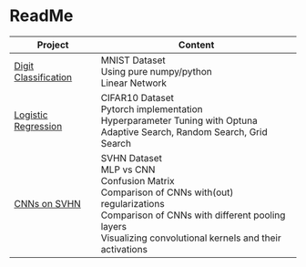 # ReadMe

| Project                                                      | Content                                                      |
| ------------------------------------------------------------ | ------------------------------------------------------------ |
| [Digit Classification](https://github.com/elifcansuyildiz/DeepLearningProjects/tree/main/DigitClassification) | MNIST Dataset<br />Using pure numpy/python<br />Linear Network |
| [Logistic Regression](https://github.com/elifcansuyildiz/DeepLearningProjects/tree/main/LogisticRegressionCIFAR10) | CIFAR10 Dataset<br />Pytorch implementation<br />Hyperparameter Tuning with Optuna<br />Adaptive Search, Random Search,  Grid Search |
| [CNNs on SVHN](https://github.com/elifcansuyildiz/DeepLearningProjects/tree/main/CNNonSVHN) | SVHN Dataset<br />MLP vs CNN<br />Confusion Matrix<br />Comparison of CNNs with(out) regularizations<br />Comparison of CNNs with different pooling layers<br />Visualizing convolutional kernels and their activations |